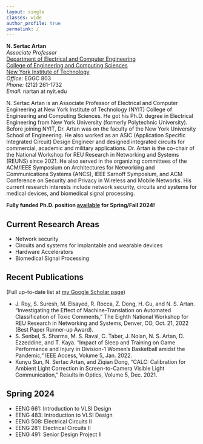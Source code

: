 ```yaml
---
layout: single
classes: wide
author_profile: true
permalink: /
---
```


__N. Sertac Artan__<br>
_Associate Professor_<br>
[Department of Electrical and Computer Engineering](https://www.nyit.edu/departments/electrical_and_computer_engineering)<br>
[College of Engineering and Computing Sciences](https://www.nyit.edu/engineering)<br>
[New York Institute of Technology](https://www.nyit.edu)<br>
_Office:_ EGGC 803<br>
_Phone:_ (212) 261-1732<br>
_Email:_ nartan at nyit.edu <br>

N. Sertac Artan is an Associate Professor of Electrical and Computer Engineering at New York Institute of Technology (NYIT) College of Engineering and Computing Sciences. He got his Ph.D. degree in Electrical Engineering from New York University (formerly Polytechnic University).  Before joining NYIT, Dr. Artan was on the faculty of the New York University School of Engineering. He also worked as an ASIC (Application Specific Integrated Circuit) Design Engineer and designed integrated circuits for commercial, academic and military applications.  Dr. Artan is the co-chair of the National Workshop for REU Research in Networking and Systems (REUNS) since 2021. He also served in the organizing committees of the ACM/IEEE Symposium on Architectures for Networking and Communications Systems (ANCS), IEEE Sarnoff Symposium, and ACM Conference on Security and Privacy in Wireless and Mobile Networks. His current research interests include network security, circuits and systems for medical devices, and biomedical signal processing.

**Fully funded Ph.D. position [available](/positions/) for Spring/Fall 2024!**

## Current Research Areas

* Network security
* Circuits and systems for implantable and wearable devices
* Hardware Accelerators
* Biomedical Signal Processing 

## Recent Publications 
(Full up-to-date list at [my Google Scholar page](https://scholar.google.com/citations?hl=en&user=R40hLTYAAAAJ&pagesize=80&view_op=list_works))
* J. Roy, S. Suresh, M. Elsayed, R. Rocca, Z. Dong, H. Gu, and N. S. Artan. “Investigating the Effect of Machine-Translation on Automated Classification of Toxic Comments,” The Eighth National Workshop for REU Research in Networking and Systems, Denver, CO, Oct. 21, 2022 (Best Paper Runner-up Award).
* S. Senbel, S. Sharma, M. S. Raval, C. Taber, J. Nolan, N. S. Artan, D. Ezzeddine, and T. Kaya. “Impact of Sleep and Training on Game Performance and Injury in Division-1 Women’s Basketball amidst the Pandemic,” IEEE Access, Volume 5, Jan. 2022.
* Kunyu Sun, N. Sertac Artan, and Ziqian Dong, “CALC: Calibration for Ambient Light Correction in Screen-to-Camera Visible Light Communication,” Results in Optics, Volume 5, Dec. 2021.

## Spring 2024 
*   EENG 661: Introduction to VLSI Design
*   EENG 483: Introduction to VLSI Design
*   EENG 508: Electrical Circuits II 
*   EENG 281: Electrical Circuits II 
*   EENG 491: Senior Design Project II
